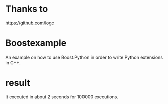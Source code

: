 # Thanks to
https://github.com/logc

# Boostexample

An example on how to use Boost.Python in order to write Python extensions in
C++.

# result
It executed in about 2 seconds for 100000 executions.

